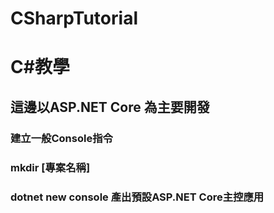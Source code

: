 # CSharpTutorial
C#教學
====
## 這邊以ASP.NET Core 為主要開發

### 建立一般Console指令
### mkdir [專案名稱]
### dotnet new console  產出預設ASP.NET Core主控應用
